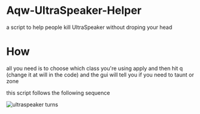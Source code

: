 # Aqw-UltraSpeaker-Helper
a script to help people kill UltraSpeaker without droping your head

# How
all you need is to choose which class you're using apply and then hit q (change it at will in the code) and the gui will tell you if you need to taunt or zone

this script follows the following sequence


![ultraspeaker turns](https://user-images.githubusercontent.com/81825126/234119516-880196b1-1315-4998-90b0-25f5c7218f64.jpg)
